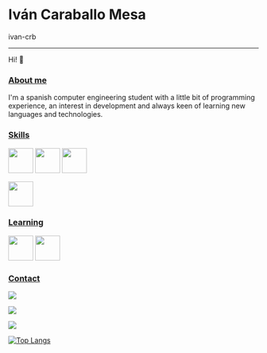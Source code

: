  # Iván Caraballo Mesa
ivan-crb 
<hr>

Hi! 👋

### <ins>About me
I'm a spanish computer engineering student with a little bit of programming experience, an interest in development and always keen of learning new languages and technologies.
    
### <ins>Skills
<!--

-->
<img height="50" src="https://img.shields.io/badge/html-E34F26?logo=html5&style=for-the-badge&logoColor=F0F0F0"> <img height="50" src="https://img.shields.io/badge/CSS-1572B6?logo=css3&style=for-the-badge&logoColor=F0F0F0"> <img height="50" src="https://img.shields.io/badge/javascript-F7DF1E?logo=javascript&style=for-the-badge&logoColor=000000"> 
 
 <img height="50" src="https://img.shields.io/badge/react-61DAFB?logo=react&style=for-the-badge&logoColor=000000"> 
 
### <ins>Learning
 
 <img height="50" src="https://img.shields.io/badge/java-FFFFFF?logo=openjdk&style=for-the-badge&logoColor=000000"> 

 <img height="50" src="https://img.shields.io/badge/python-3776AB?logo=python&style=for-the-badge&logoColor=F0F0F0"> 
 
### <ins>Contact

 
[![](https://img.shields.io/badge/IvanCM%20%236545-7289DA?logo=discord&style=for-the-badge&logoColor=F0F0F0)](https://discord.com/users/290597608081195011)
 
 [![](https://img.shields.io/badge/caraballomesaivan%40gmail.com-EA4335?logo=gmail&style=for-the-badge&logoColor=F0F0F0)](mailto:caraballomesaivan@gmail.com)
 
  [![](https://img.shields.io/badge/IvanCM-F58025?logo=stackoverflow&style=for-the-badge&logoColor=F0F0F0)](https://stackoverflow.com/users/20286345/ivancm)
 
 <!--
 ### <ins>Stats
  ![Anurag's GitHub stats](https://github-readme-stats.vercel.app/api?username=ivan-crb&show_icons=true&theme=radical)
-->
 [![Top Langs](https://github-readme-stats.vercel.app/api/top-langs/?username=ivan-crb&theme=radical)](https://github.com/anuraghazra/github-readme-stats)

 


 
